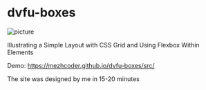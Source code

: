 # dvfu-boxes
![picture](https://user-images.githubusercontent.com/49750349/137944691-a02ca35f-80df-4300-b2d7-1f50b02eb111.png)

Illustrating a Simple Layout with CSS Grid and Using Flexbox Within Elements

Demo: https://mezhcoder.github.io/dvfu-boxes/src/

The site was designed by me in 15-20 minutes